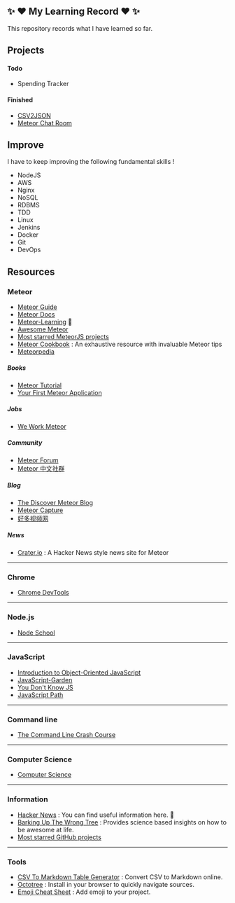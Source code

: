 ## :sparkles: :heart: My Learning Record :heart: :sparkles:

This repository records what I have learned so far.

## Projects

#### Todo

* Spending Tracker

#### Finished

* [CSV2JSON](https://github.com/LIYINGZHEN/my-learning-record/tree/master/Meteor/Projects/6.meteor-csv2json)
* [Meteor Chat Room](https://github.com/LIYINGZHEN/my-learning-record/tree/master/Meteor/Projects/7.meteor-chat-room)

## Improve

I have to keep improving the following fundamental skills !

* NodeJS
* AWS
* Nginx
* NoSQL
* RDBMS
* TDD
* Linux
* Jenkins
* Docker
* Git
* DevOps

## Resources

### Meteor

* [Meteor Guide](http://guide.meteor.com/)
* [Meteor Docs](http://docs.meteor.com/)
* [Meteor-Learning](https://github.com/ericdouglas/Meteor-Learning) :sparkling_heart:
* [Awesome Meteor](https://github.com/Urigo/awesome-meteor)
* [Most starred MeteorJS projects](https://github.com/search?o=desc&q=meteor&ref=searchresults&s=stars&type=Repositories&utf8=%E2%9C%93)
* [Meteor Cookbook](https://github.com/clinical-meteor/cookbook/blob/master/table-of-contents.md) : An exhaustive resource with invaluable Meteor tips
* [Meteorpedia](http://www.meteorpedia.com/read/Main_Page)

##### Books

* [Meteor Tutorial](http://www.meteor-tutorial.org/book)
* [Your First Meteor Application](http://meteortips.com/book.pdf)

##### Jobs

* [We Work Meteor](https://www.weworkmeteor.com/)

##### Community

* [Meteor Forum](https://forums.meteor.com/)
* [Meteor 中文社群](http://www.meteorhub.org/)

##### Blog

* [The Discover Meteor Blog](https://www.discovermeteor.com/blog)
* [Meteor Capture](http://meteorcapture.com/)
* [好多视频网](http://haoduoshipin.com/)

##### News

* [Crater.io](https://crater.io/) : A Hacker News style news site for Meteor

---

### Chrome

* [Chrome DevTools](https://developers.google.com/web/tools/chrome-devtools/)

---

### Node.js

* [Node School](http://nodeschool.io/#workshopper-list)

---

### JavaScript

* [Introduction to Object-Oriented JavaScript](https://developer.mozilla.org/en-US/docs/Web/JavaScript/Introduction_to_Object-Oriented_JavaScript)
* [JavaScript-Garden](http://bonsaiden.github.io/JavaScript-Garden/)
* [You Don't Know JS](https://github.com/getify/You-Dont-Know-JS)
* [JavaScript Path](https://github.com/javascript-society/javascript-path)

---

### Command line

* [The Command Line Crash Course](http://cli.learncodethehardway.org/book/)

---

### Computer Science

* [Computer Science](https://github.com/open-source-society/computer-science)

---

### Information

* [Hacker News](https://news.ycombinator.com/) : You can find useful information here. :sparkling_heart:
* [Barking Up The Wrong Tree](http://www.bakadesuyo.com/blog/) : Provides science based insights on how to be awesome at life.
* [Most starred GitHub projects](https://github.com/search?q=stars:%3E1&s=stars&type=Repositories)

---

### Tools

* [CSV To Markdown Table Generator](https://donatstudios.com/CsvToMarkdownTable) : Convert CSV to Markdown online.
* [Octotree](https://github.com/buunguyen/octotree) : Install in your browser to quickly navigate sources.
* [Emoji Cheat Sheet](http://www.emoji-cheat-sheet.com/) : Add emoji to your project.
